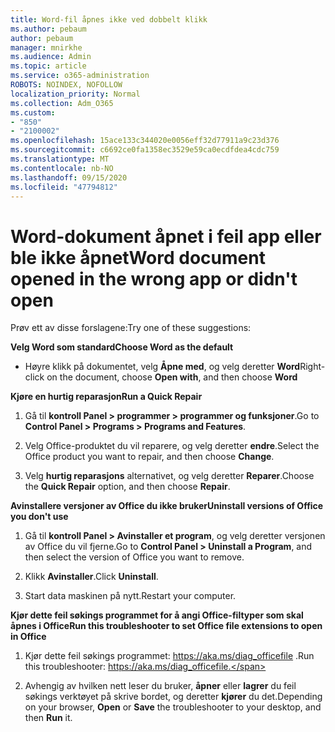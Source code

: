 ```yaml
---
title: Word-fil åpnes ikke ved dobbelt klikk
ms.author: pebaum
author: pebaum
manager: mnirkhe
ms.audience: Admin
ms.topic: article
ms.service: o365-administration
ROBOTS: NOINDEX, NOFOLLOW
localization_priority: Normal
ms.collection: Adm_O365
ms.custom:
- "850"
- "2100002"
ms.openlocfilehash: 15ace133c344020e0056eff32d77911a9c23d376
ms.sourcegitcommit: c6692ce0fa1358ec3529e59ca0ecdfdea4cdc759
ms.translationtype: MT
ms.contentlocale: nb-NO
ms.lasthandoff: 09/15/2020
ms.locfileid: "47794812"
---
```

# <a name="word-document-opened-in-the-wrong-app-or-didnt-open"></a><span data-ttu-id="b85a1-102">Word-dokument åpnet i feil app eller ble ikke åpnet</span><span class="sxs-lookup"><span data-stu-id="b85a1-102">Word document opened in the wrong app or didn't open</span></span>

<span data-ttu-id="b85a1-103">Prøv ett av disse forslagene:</span><span class="sxs-lookup"><span data-stu-id="b85a1-103">Try one of these suggestions:</span></span>

<span data-ttu-id="b85a1-104">**Velg Word som standard**</span><span class="sxs-lookup"><span data-stu-id="b85a1-104">**Choose Word as the default**</span></span>

- <span data-ttu-id="b85a1-105">Høyre klikk på dokumentet, velg **Åpne med**, og velg deretter **Word**</span><span class="sxs-lookup"><span data-stu-id="b85a1-105">Right-click on the document, choose **Open with**, and then choose **Word**</span></span>

<span data-ttu-id="b85a1-106">**Kjøre en hurtig reparasjon**</span><span class="sxs-lookup"><span data-stu-id="b85a1-106">**Run a Quick Repair**</span></span>

1. <span data-ttu-id="b85a1-107">Gå til **kontroll Panel > programmer > programmer og funksjoner**.</span><span class="sxs-lookup"><span data-stu-id="b85a1-107">Go to **Control Panel > Programs > Programs and Features**.</span></span>

2. <span data-ttu-id="b85a1-108">Velg Office-produktet du vil reparere, og velg deretter **endre**.</span><span class="sxs-lookup"><span data-stu-id="b85a1-108">Select the Office product you want to repair, and then choose **Change**.</span></span>

3. <span data-ttu-id="b85a1-109">Velg **hurtig reparasjons** alternativet, og velg deretter **Reparer**.</span><span class="sxs-lookup"><span data-stu-id="b85a1-109">Choose the **Quick Repair** option, and then choose **Repair**.</span></span>

<span data-ttu-id="b85a1-110">**Avinstallere versjoner av Office du ikke bruker**</span><span class="sxs-lookup"><span data-stu-id="b85a1-110">**Uninstall versions of Office you don't use**</span></span>

1. <span data-ttu-id="b85a1-111">Gå til **kontroll Panel > Avinstaller et program**, og velg deretter versjonen av Office du vil fjerne.</span><span class="sxs-lookup"><span data-stu-id="b85a1-111">Go to **Control Panel > Uninstall a Program**, and then select the version of Office you want to remove.</span></span>

2. <span data-ttu-id="b85a1-112">Klikk **Avinstaller**.</span><span class="sxs-lookup"><span data-stu-id="b85a1-112">Click **Uninstall**.</span></span>

3. <span data-ttu-id="b85a1-113">Start data maskinen på nytt.</span><span class="sxs-lookup"><span data-stu-id="b85a1-113">Restart your computer.</span></span>

<span data-ttu-id="b85a1-114">**Kjør dette feil søkings programmet for å angi Office-filtyper som skal åpnes i Office**</span><span class="sxs-lookup"><span data-stu-id="b85a1-114">**Run this troubleshooter to set Office file extensions to open in Office**</span></span>

1. <span data-ttu-id="b85a1-115">Kjør dette feil søkings programmet: https://aka.ms/diag_officefile .</span><span class="sxs-lookup"><span data-stu-id="b85a1-115">Run this troubleshooter: https://aka.ms/diag_officefile.</span></span>

2. <span data-ttu-id="b85a1-116">Avhengig av hvilken nett leser du bruker, **åpner** eller **lagrer** du feil søkings verktøyet på skrive bordet, og deretter **kjører** du det.</span><span class="sxs-lookup"><span data-stu-id="b85a1-116">Depending on your browser, **Open** or **Save** the troubleshooter to your desktop, and then **Run** it.</span></span>
